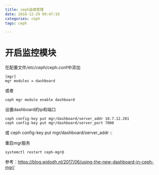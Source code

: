 ```yaml
---
title: ceph运维管理
date: 2018-12-29 09:47:19
categories: ceph
tags: ceph

---
```

# 开启监控模块
在配置文件/etc/ceph/ceph.conf中添加
```
[mgr]
mgr modules = dashboard
```
或者
```
ceph mgr module enable dashboard
```
设置dashboard的ip和端口
```
ceph config-key put mgr/dashboard/server_addr 10.7.12.201
ceph config-key put mgr/dashboard/server_port 7000
```
或
ceph config-key put mgr/dashboard/server_addr ::

重启mgr服务
```
systemctl restart ceph-mgr@
```

参考：https://blog.widodh.nl/2017/06/using-the-new-dashboard-in-ceph-mgr/

# 
